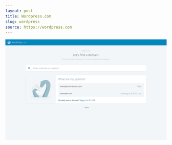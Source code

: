 ```yaml
---
layout: post
title: Wordpress.com
slug: wordpress
source: https://wordpress.com
---
```


<img src="/screenshots/wordpress.png" alt="Wordpress.com">
